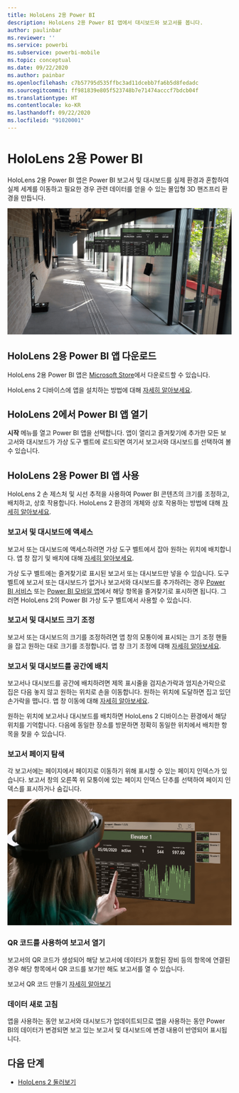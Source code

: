 ```yaml
---
title: HoloLens 2용 Power BI
description: HoloLens 2용 Power BI 앱에서 대시보드와 보고서를 봅니다.
author: paulinbar
ms.reviewer: ''
ms.service: powerbi
ms.subservice: powerbi-mobile
ms.topic: conceptual
ms.date: 09/22/2020
ms.author: painbar
ms.openlocfilehash: c7b57795d535ffbc3ad11dcebb7fa6b5d8fedadc
ms.sourcegitcommit: ff981839e805f523748b7e71474acccf7bdcb04f
ms.translationtype: HT
ms.contentlocale: ko-KR
ms.lasthandoff: 09/22/2020
ms.locfileid: "91020001"
---
```

# <a name="power-bi-for-hololens-2"></a>HoloLens 2용 Power BI
HoloLens 2용 Power BI 앱은 Power BI 보고서 및 대시보드를 실제 환경과 혼합하여 실제 세계를 이동하고 필요한 경우 관련 데이터를 얻을 수 있는 몰입형 3D 핸즈프리 환경을 만듭니다.

![움직이는 Power BI 보고서를 보여 주는 HoloLens 2 이미지](media/mobile-hololens2-app/power-bi-hololens2-floating-reports.png)

## <a name="get-the-power-bi-app-for-hololens-2"></a>HoloLens 2용 Power BI 앱 다운로드 

HoloLens 2용 Power BI 앱은 [Microsoft Store](https://go.microsoft.com/fwlink/?linkid=526478)에서 다운로드할 수 있습니다.

HoloLens 2 디바이스에 앱을 설치하는 방법에 대해 [자세히 알아보세요](https://docs.microsoft.com/hololens/holographic-store-apps).

## <a name="open-the-power-bi-app-on-your-hololens-2"></a>HoloLens 2에서 Power BI 앱 열기

**시작** 메뉴를 열고 Power BI 앱을 선택합니다. 앱이 열리고 즐겨찾기에 추가한 모든 보고서와 대시보드가 가상 도구 벨트에 로드되면 여기서 보고서와 대시보드를 선택하여 볼 수 있습니다.

## <a name="using-the-power-bi-app-for-hololens-2"></a>HoloLens 2용 Power BI 앱 사용

HoloLens 2 손 제스처 및 시선 추적을 사용하여 Power BI 콘텐츠의 크기를 조정하고, 배치하고, 상호 작용합니다. HoloLens 2 환경의 개체와 상호 작용하는 방법에 대해 [자세히 알아보세요](https://docs.microsoft.com/hololens/hololens2-basic-usage).

### <a name="access-reports-and-dashboards"></a>보고서 및 대시보드에 액세스

보고서 또는 대시보드에 액세스하려면 가상 도구 벨트에서 잡아 원하는 위치에 배치합니다. 앱 창 잡기 및 배치에 대해 [자세히 알아보세요](https://docs.microsoft.com/hololens/hololens2-basic-usage#moving-holograms).

가상 도구 벨트에는 즐겨찾기로 표시된 보고서 또는 대시보드만 넣을 수 있습니다. 도구 벨트에 보고서 또는 대시보드가 없거나 보고서와 대시보드를 추가하려는 경우 [Power BI 서비스](../end-user-favorite.md) 또는 [Power BI 모바일 앱](mobile-apps-favorites.md)에서 해당 항목을 즐겨찾기로 표시하면 됩니다. 그러면 HoloLens 2의 Power BI 가상 도구 벨트에서 사용할 수 있습니다.

### <a name="resize-reports-and-dashboards"></a>보고서 및 대시보드 크기 조정

보고서 또는 대시보드의 크기를 조정하려면 앱 창의 모퉁이에 표시되는 크기 조정 핸들을 잡고 원하는 대로 크기를 조정합니다. 앱 창 크기 조정에 대해 [자세히 알아보세요](https://docs.microsoft.com/hololens/hololens2-basic-usage#resizing-holograms).

### <a name="position-reports-and-dashboards-in-space"></a>보고서 및 대시보드를 공간에 배치

보고서나 대시보드를 공간에 배치하려면 제목 표시줄을 검지손가락과 엄지손가락으로 집은 다음 놓지 않고 원하는 위치로 손을 이동합니다. 원하는 위치에 도달하면 집고 있던 손가락을 뗍니다. 앱 창 이동에 대해 [자세히 알아보세요](https://docs.microsoft.com/hololens/hololens2-basic-usage#moving-holograms).

원하는 위치에 보고서나 대시보드를 배치하면 HoloLens 2 디바이스는 환경에서 해당 위치를 기억합니다. 다음에 동일한 장소를 방문하면 정확히 동일한 위치에서 배치한 항목을 찾을 수 있습니다.

### <a name="browse-report-pages"></a>보고서 페이지 탐색

각 보고서에는 페이지에서 페이지로 이동하기 위해 표시할 수 있는 페이지 인덱스가 있습니다. 보고서 창의 오른쪽 위 모퉁이에 있는 페이지 인덱스 단추를 선택하여 페이지 인덱스를 표시하거나 숨깁니다.

![HoloLens 2용 Power BI의 보고서 페이지 인덱스를 보여 주는 이미지](media/mobile-hololens2-app/power-bi-hololens2-browse-report-pages.png)

### <a name="open-reports-with-qr-codes"></a>QR 코드를 사용하여 보고서 열기

보고서의 QR 코드가 생성되어 해당 보고서에 데이터가 포함된 장비 등의 항목에 연결된 경우 해당 항목에서 QR 코드를 보기만 해도 보고서를 열 수 있습니다.

보고서 QR 코드 만들기 [자세히 알아보기](https://docs.microsoft.com/power-bi/create-reports/service-create-qr-code-for-report)

### <a name="data-refresh"></a>데이터 새로 고침

앱을 사용하는 동안 보고서와 대시보드가 업데이트되므로 앱을 사용하는 동안 Power BI의 데이터가 변경되면 보고 있는 보고서 및 대시보드에 변경 내용이 반영되어 표시됩니다.

## <a name="next-steps"></a>다음 단계

* [HoloLens 2 둘러보기](https://docs.microsoft.com/hololens/hololens2-basic-usage)
